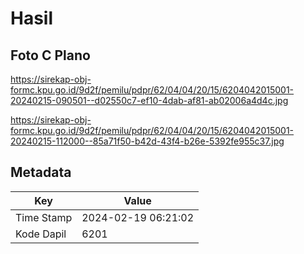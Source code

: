 # Hasil

## Foto C Plano

https://sirekap-obj-formc.kpu.go.id/9d2f/pemilu/pdpr/62/04/04/20/15/6204042015001-20240215-090501--d02550c7-ef10-4dab-af81-ab02006a4d4c.jpg

https://sirekap-obj-formc.kpu.go.id/9d2f/pemilu/pdpr/62/04/04/20/15/6204042015001-20240215-112000--85a71f50-b42d-43f4-b26e-5392fe955c37.jpg


## Metadata

| Key        | Value               |
| ---------- | ------------------- |
| Time Stamp | 2024-02-19 06:21:02 |
| Kode Dapil | 6201                |



